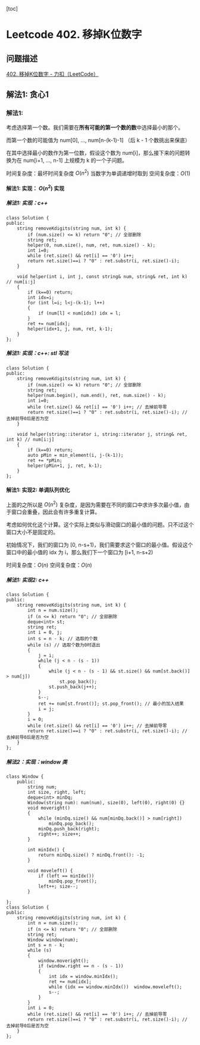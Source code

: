 [toc]

# Leetcode 402. 移掉K位数字

## 问题描述

[402. 移掉K位数字 - 力扣（LeetCode）](https://leetcode-cn.com/problems/remove-k-digits/)

## 解法1: 贪心1

### 解法1:

考虑选择第一个数。我们需要在**所有可能的第一个数的数**中选择最小的那个。

而第一个数的可能值为 num[0], ..., num[n-(k-1)-1] （后 k - 1 个数挑出来保底）

在其中选择最小的数作为第一位数，假设这个数为 num[i]，那么接下来的问题转换为在 num[i+1, ..., n-1] 上规模为 k 的一个子问题。

时间复杂度：最坏时间复杂度 $O(n^2)$ 当数字为单调递增时取到
空间复杂度：$O(1)$

#### 解法1: 实现： $O(n^2)$ 实现

##### 解法1: 实现：c++

```
class Solution {
public:
    string removeKdigits(string num, int k) {
        if (num.size() <= k) return "0"; // 全部删除
        string ret;
        helper(0, num.size(), num, ret, num.size() - k);
        int i=0;
        while (ret.size() && ret[i] == '0') i++;
        return ret.size()==i ? "0" : ret.substr(i, ret.size()-i);
    }
    
    void helper(int i, int j, const string& num, string& ret, int k) // num[i:j]
    {
        if (k==0) return;
        int idx=i;
        for (int l=i; l<j-(k-1); l++)
        {
            if (num[l] < num[idx]) idx = l;
        }
        ret += num[idx];
        helper(idx+1, j, num, ret, k-1);
    }
};
```

##### 解法1: 实现：c++: stl 写法

```
class Solution {
public:
    string removeKdigits(string num, int k) {
        if (num.size() <= k) return "0"; // 全部删除
        string ret;
        helper(num.begin(), num.end(), ret, num.size() - k);
        int i=0;
        while (ret.size() && ret[i] == '0') i++; // 去掉前导零
        return ret.size()==i ? "0" : ret.substr(i, ret.size()-i); // 去掉前导0后是否为空
    }
    
    void helper(string::iterator i, string::iterator j, string& ret, int k) // num[i:j]
    {
        if (k==0) return;
        auto pMin = min_element(i, j-(k-1));
        ret += *pMin;
        helper(pMin+1, j, ret, k-1);
    }
};
```

#### 解法1: 实现2: 单调队列优化

上面的之所以是 $O(n^2)$ 复杂度，是因为需要在不同的窗口中求许多次最小值，由于窗口会重叠，因此会有许多重复计算。

考虑如何优化这个计算。这个实际上类似与滑动窗口的最小值的问题。只不过这个窗口大小不是固定的。

初始情况下，我们的窗口为 [0, n-s+1)，我们需要求这个窗口的最小值。假设这个窗口中的最小值的 idx 为 i，那么我们下一个窗口为 [i+1, n-s+2)

时间复杂度：$O(n)$
空间复杂度：$O(n)$

##### 解法1: 实现2: c++

```
class Solution {
public:
    string removeKdigits(string num, int k) {
        int n = num.size();
        if (n <= k) return "0"; // 全部删除
        deque<int> st;
        string ret;
        int i = 0, j;
        int s = n - k; // 选取的个数
        while (s) // 选取个数为0时退出
        {
            j = i;
            while (j < n - (s - 1))
            {
                while (j < n - (s - 1) && st.size() && num[st.back()] > num[j])
                    st.pop_back();
                st.push_back(j++);
            }
            s--;
            ret += num[st.front()]; st.pop_front(); // 最小的加入结果
            i = j;
        }
        i = 0;
        while (ret.size() && ret[i] == '0') i++; // 去掉前导零
        return ret.size()==i ? "0" : ret.substr(i, ret.size()-i); // 去掉前导0后是否为空
    }
};
```

##### 解法2：实现：window 类

```
class Window {
    public:
        string num;
        int size, right, left;
        deque<int> minDq;
        Window(string num): num(num), size(0), left(0), right(0) {}
        void moveright()
        {
            while (minDq.size() && num[minDq.back()] > num[right])
                minDq.pop_back();
            minDq.push_back(right);
            right++; size++;
        }
        
        int minIdx() { 
            return minDq.size() ? minDq.front(): -1; 
        }

        void moveleft() {
            if (left == minIdx()) 
                minDq.pop_front();
            left++; size--;
        }

};
class Solution {
public:
    string removeKdigits(string num, int k) {
        int n = num.size();
        if (n <= k) return "0"; // 全部删除
        string ret;
        Window window(num);
        int s = n - k;
        while (s)
        {
            window.moveright();
            if (window.right == n - (s - 1))
            {
                int idx = window.minIdx();
                ret += num[idx];
                while (idx == window.minIdx())  window.moveleft();
                s--;
            }
        }
        int i = 0;
        while (ret.size() && ret[i] == '0') i++; // 去掉前导零
        return ret.size()==i ? "0" : ret.substr(i, ret.size()-i); // 去掉前导0后是否为空
    }
};
```